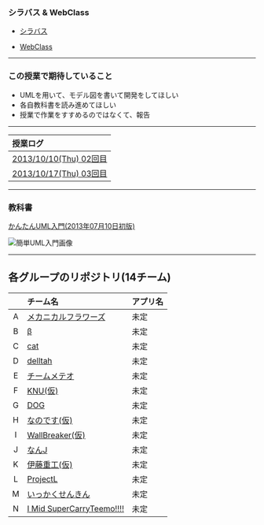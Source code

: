 ### シラバス & WebClass
 * [シラバス](http://ie.u-ryukyu.ac.jp/syllabus/2012/late/60153500.html)


 * [WebClass](http://ie.u-ryukyu.ac.jp/%E5%AD%A6%E7%A7%91%E5%86%85%E5%90%91%E3%81%91%E6%83%85%E5%A0%B1/howto/%E3%83%A6%E3%83%BC%E3%82%B6%E3%83%BC%E5%90%91%E3%81%91%E6%83%85%E5%A0%B1/webclass%E3%81%AE%E4%BD%BF%E3%81%84%E6%96%B9/)

******************************
### この授業で期待していること
 * UMLを用いて、モデル図を書いて開発をしてほしい
 * 各自教科書を読み進めてほしい
 * 授業で作業をすすめるのではなくて、報告

******************************
| 授業ログ |
|:---|
|[2013/10/10(Thu) 02回目](https://github.com/ie-ModelingAndDesign/2013-Summary/blob/master/doc/leclog/20131010.md)|
|[2013/10/17(Thu) 03回目](https://github.com/ie-ModelingAndDesign/2013-Summary/blob/master/doc/leclog/20131017.md)|

******************************
### 教科書
[かんたんUML入門(2013年07月10日初版)](http://www.amazon.co.jp/%E3%81%8B%E3%82%93%E3%81%9F%E3%82%93UML%E5%85%A5%E9%96%80-%E3%83%97%E3%83%AD%E3%82%B0%E3%83%A9%E3%83%9F%E3%83%B3%E3%82%B0%E3%81%AE%E6%95%99%E7%A7%91%E6%9B%B8-%E7%AB%B9%E6%94%BF-%E6%98%AD%E5%88%A9/dp/4774157368)

![簡単UML入門画像](https://gihyo.jp/assets/images/gdp/2013/978-4-7741-5830-3.jpg)
******************************
## 各グループのリポジトリ(14チーム)
|     | チーム名 |アプリ名|
|:---:|:---|:---|
|A|[メカニカルフラワーズ](https://github.com/ie-ModelingAndDesign/2013-A)|未定|
|B|[β](https://github.com/ie-ModelingAndDesign/2013-B)|未定|
|C|[cat](https://github.com/ie-ModelingAndDesign/2013-C)|未定|
|D|[delltah](https://github.com/ie-ModelingAndDesign/2013-D)|未定|
|E|[チームメテオ](https://github.com/ie-ModelingAndDesign/2013-E)|未定|
|F|[KNU(仮)](https://github.com/ie-ModelingAndDesign/2013-F)|未定|
|G|[DOG](https://github.com/ie-ModelingAndDesign/2013-G)|未定|
|H|[なのです(仮)](https://github.com/ie-ModelingAndDesign/2013-H)|未定|
|I|[WallBreaker(仮)](https://github.com/ie-ModelingAndDesign/2013-I)|未定|
|J|[なんJ](https://github.com/ie-ModelingAndDesign/2013-J)|未定|
|K|[伊藤重工(仮)](https://github.com/ie-ModelingAndDesign/2013-K)|未定|
|L|[ProjectL](https://github.com/ie-ModelingAndDesign/2013-L)|未定|
|M|[いっかくせんきん](https://github.com/ie-ModelingAndDesign/2013-M)|未定|
|N|[I Mid SuperCarryTeemo!!!!](https://github.com/ie-ModelingAndDesign/2013-N)|未定|
